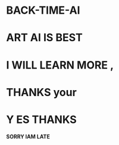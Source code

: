 # BACK-TIME-AI
# ART AI IS BEST
# I WILL LEARN MORE , 
# THANKS your 
# Y ES THANKS



#### SORRY IAM LATE
